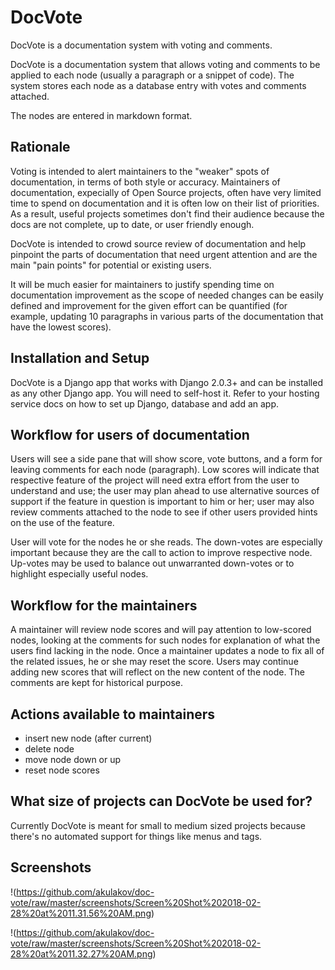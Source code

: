 # DocVote
DocVote is a documentation system with voting and comments.

DocVote is a documentation system that allows voting and comments to be applied to each node
(usually a paragraph or a snippet of code). The system stores each node as a database entry
with votes and comments attached.

The nodes are entered in markdown format.

## Rationale

Voting is intended to alert maintainers to the "weaker" spots of documentation, in terms of
both style or accuracy. Maintainers of documentation, expecially of Open Source projects,
often have very limited time to spend on documentation and it is often low on their list of
priorities. As a result, useful projects sometimes don't find their audience because the docs
are not complete, up to date, or user friendly enough.

DocVote is intended to crowd source review of documentation and help pinpoint the parts of
documentation that need urgent attention and are the main "pain points" for potential or
existing users.

It will be much easier for maintainers to justify spending time on documentation improvement
as the scope of needed changes can be easily defined and improvement for the given effort can
be quantified (for example, updating 10 paragraphs in various parts of the documentation that
have the lowest scores).

## Installation and Setup

DocVote is a Django app that works with Django 2.0.3+ and can be installed as any other
Django app. You will need to self-host it. Refer to your hosting service docs on how to set
up Django, database and add an app.

## Workflow for users of documentation

Users will see a side pane that will show score, vote buttons, and a form for leaving
comments for each node (paragraph). Low scores will indicate that respective feature of the
project will need extra effort from the user to understand and use; the user may plan ahead
to use alternative sources of support if the feature in question is important to him or her;
user may also review comments attached to the node to see if other users provided hints on
the use of the feature.

User will vote for the nodes he or she reads. The down-votes are especially important because
they are the call to action to improve respective node. Up-votes may be used to balance out
unwarranted down-votes or to highlight especially useful nodes.

## Workflow for the maintainers

A maintainer will review node scores and will pay attention to low-scored nodes, looking at
the comments for such nodes for explanation of what the users find lacking in the node. Once
a maintainer updates a node to fix all of the related issues, he or she may reset the score.
Users may continue adding new scores that will reflect on the new content of the node. The
comments are kept for historical purpose.

## Actions available to maintainers

 - insert new node (after current)
 - delete node
 - move node down or up
 - reset node scores

## What size of projects can DocVote be used for?

Currently DocVote is meant for small to medium sized projects because there's no automated
support for things like menus and tags.

## Screenshots

!(https://github.com/akulakov/doc-vote/raw/master/screenshots/Screen%20Shot%202018-02-28%20at%2011.31.56%20AM.png)

!(https://github.com/akulakov/doc-vote/raw/master/screenshots/Screen%20Shot%202018-02-28%20at%2011.32.27%20AM.png)
